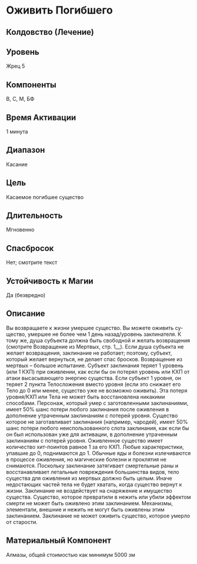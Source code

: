 # Оживить Погибшего
## Колдовство (Лечение)
## Уровень
Жрец 5
## Компоненты
В, С, М, БФ
## Время Активации
1 минута
## Диапазон
Касание
## Цель
Касаемое погибшее существо
## Длительность
Мгновенно
## Спасбросок
Нет; смотрите текст
## Устойчивость к Магии
Да (безвредно)
## Описание
Вы возвращаете к жизни умершее существо. Вы можете оживить су-щество, умершее не более чем 1 день назад/уровень заклинателя. К тому же, душа субъекта должна быть свободной и желать возвращения (смотрите Возвращение из Мертвых, стр. 1__). Если душа субъекта не желает возвращения, заклинание не работает; поэтому, субъект, который желает вернуться, не делает спас бросков. Возвращение из мертвых – большое испытание. Субъект заклинания теряет 1 уровень (или 1 КХП) при оживлении, как если бы он потерял уровень или КХП от атаки высасывающего энергию существа. Если субъект 1 уровня, он теряет 2 пункта Телосложения вместо уровня (если это снижает его Тело до 0 или менее, существо уже не возможно оживить). Эта потеря уровня/КХП или Тела не может быть восстановлена никакими способами. Персонаж, который умер с заготовленными заклинаниями, имеет 50% шанс потери любого заклинания после оживления в дополнение утраченным заклинаниям с потерей уровня. Существо которое не заготавливает заклинания (например, чародей), имеет 50% шанс потери любого неиспользованного слота заклинания, как если бы он был использован уже для активации, в дополнение утраченным заклинаниям с потерей уровня. Оживленное существо имеет количество хит-поинтов равное 1 за его КХП. Любые характеристики, упавшие до 0, поднимаются до 1. Обычные яды и болезни излечиваются в процессе оживления, но магические болезни и проклятия не снимаются. Поскольку заклинание затягивает смертельные раны и восстанавливает летальные повреждения большинства видов, тело существа для оживления из мертвых должно быть целым. Иначе недостающих частей тела не будет хватать, когда существо вернут к жизни. Заклинание не воздействует на снаряжение и имущество существа. Существо, которое превратили в нежить или убили эффектом смерти не может быть оживлено этим заклинанием. Механизмы, элементали, внешние и нежить не могут быть оживлены этим заклинанием. Заклинание не может оживить существо, которое умерло от старости.
## Материальный Компонент
Алмазы, общей стоимостью как минимум 5000 зм